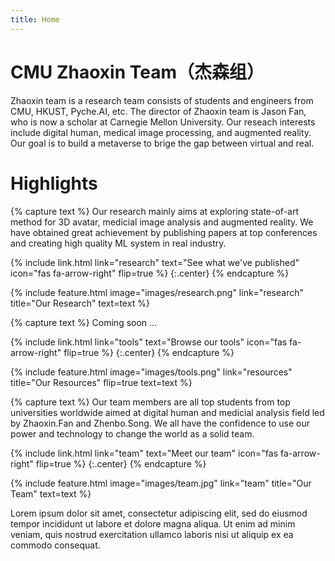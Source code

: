 ```yaml
---
title: Home
---
```


# CMU Zhaoxin Team（杰森组）

Zhaoxin team is a research team consists of students and engineers from CMU, HKUST, Pyche.AI, etc. The director of Zhaoxin team is Jason Fan, who is now a scholar at Carnegie Mellon University. Our reseach interests include digital human, medical image processing, and augmented reality. Our goal is to build a metaverse to brige the gap between virtual and real.



# Highlights

{% capture text %}
Our research mainly aims at exploring state-of-art method for 3D avatar, medicial image analysis and augmented reality. We have obtained great achievement by publishing papers at top conferences and creating high quality ML system in real industry.

{%
  include link.html
  link="research"
  text="See what we've published"
  icon="fas fa-arrow-right"
  flip=true
%}
{:.center}
{% endcapture %}

{%
  include feature.html
  image="images/research.png"
  link="research"
  title="Our Research"
  text=text
%}

{% capture text %}
Coming soon ...

{%
  include link.html
  link="tools"
  text="Browse our tools"
  icon="fas fa-arrow-right"
  flip=true
%}
{:.center}
{% endcapture %}

{%
  include feature.html
  image="images/tools.png"
  link="resources"
  title="Our Resources"
  flip=true
  text=text
%}

{% capture text %}
Our team members are all top students from top universities worldwide aimed at digital human and medicial analysis field led by Zhaoxin.Fan and Zhenbo.Song. We all have the confidence to use our power and technology to change the world as a solid team.

{%
  include link.html
  link="team"
  text="Meet our team"
  icon="fas fa-arrow-right"
  flip=true
%}
{:.center}
{% endcapture %}

{%
  include feature.html
  image="images/team.jpg"
  link="team"
  title="Our Team"
  text=text
%}

Lorem ipsum dolor sit amet, consectetur adipiscing elit, sed do eiusmod tempor incididunt ut labore et dolore magna aliqua.
Ut enim ad minim veniam, quis nostrud exercitation ullamco laboris nisi ut aliquip ex ea commodo consequat.
